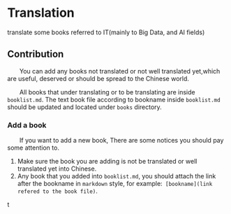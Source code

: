 # Translation
translate some books referred  to IT(mainly to Big Data, and AI fields)

## Contribution

&ensp;&ensp;&ensp;&ensp;You can add any books not translated or not well translated yet,which are useful, deserved or should be
spread to the Chinese world. 

&ensp;&ensp;&ensp;&ensp;All books that under translating or to be translating are inside `booklist.md`. The text book file according to bookname inside `booklist.md` should be updated and located under `books` directory.

### Add a book

&ensp;&ensp;&ensp;&ensp;If you want to add a new book, There are some notices you should pay some attention to.

1. Make sure the book you are adding is not be translated or well translated yet into Chinese.
2. Any book that you added into `booklist.md`, you should attach the link after the bookname in `markdown` style, for example:`
[bookname](link refered to the book file)`.


t
